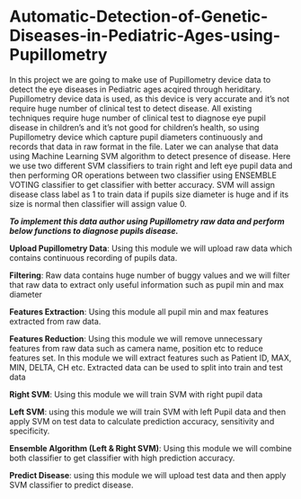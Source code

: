 # Automatic-Detection-of-Genetic-Diseases-in-Pediatric-Ages-using-Pupillometry
In this project we are going to make use of Pupillometry device data to detect the eye diseases in Pediatric ages acqired through heriditary. Pupillometry device data is used, as this device is very accurate and it’s not require huge number of clinical test to detect disease. All existing techniques require huge number of clinical test to diagnose eye pupil disease in children’s and it’s not good for children’s health, so using Pupillometry device which capture pupil diameters continuously and records that data in raw format in the file. Later we can analyse that data using Machine Learning SVM algorithm to detect presence of disease. Here we use two different SVM classifiers to train right and left eye pupil data and then performing OR operations between two classifier using ENSEMBLE VOTING classifier to get classifier with better accuracy. SVM will assign disease class label as 1 to train data if pupils size diameter is huge and if its size is normal then classifier will assign value 0.

**_To implement this data author using Pupillometry raw data and perform below functions to diagnose pupils disease._**

**Upload Pupillometry Data**: Using this module we will upload raw data which contains continuous recording of pupils data.

**Filtering**: Raw data contains huge number of buggy values and we will filter that raw data to extract only useful information such as pupil min and max diameter

**Features Extraction**: Using this module all pupil min and max features extracted from raw data.

**Features Reduction**: Using this module we will remove unnecessary features from raw data such as camera name, position etc to reduce features set. In this module we will extract features such as Patient ID, MAX, MIN, DELTA, CH etc. Extracted data can be used to split into train and test data 

**Right SVM**: Using this module we will train SVM with right pupil data

**Left SVM**: using this module we will train SVM with left Pupil data and then apply SVM on test data to calculate prediction accuracy, sensitivity and specificity.

**Ensemble Algorithm (Left & Right SVM)**: Using this module we will combine both classifier to get classifier with high prediction accuracy.

**Predict Disease**: using this module we will upload test data and then apply SVM classifier to predict disease.
